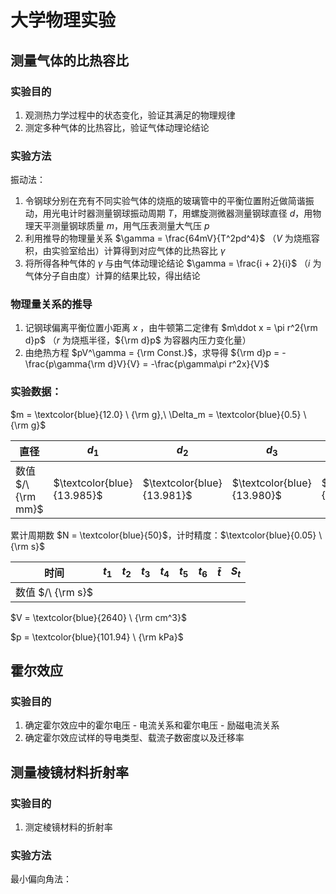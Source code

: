 # 大学物理实验

## 测量气体的比热容比

### 实验目的

1. 观测热力学过程中的状态变化，验证其满足的物理规律
2. 测定多种气体的比热容比，验证气体动理论结论

### 实验方法

振动法：
1. 令钢球分别在充有不同实验气体的烧瓶的玻璃管中的平衡位置附近做简谐振动，用光电计时器测量钢球振动周期 $T$，用螺旋测微器测量钢球直径 $d$，用物理天平测量钢球质量 $m$，用气压表测量大气压 $p$
2. 利用推导的物理量关系 $\gamma = \frac{64mV}{T^2pd^4}$ （$V$ 为烧瓶容积，由实验室给出）计算得到对应气体的比热容比 $\gamma$
3. 将所得各种气体的 $\gamma$ 与由气体动理论结论 $\gamma = \frac{i + 2}{i}$ （$i$ 为气体分子自由度）计算的结果比较，得出结论

### 物理量关系的推导

1. 记钢球偏离平衡位置小距离 $x$ ，由牛顿第二定律有 $m\ddot x = \pi r^2{\rm d}p$ （$r$ 为烧瓶半径，${\rm d}p$ 为容器内压力变化量）
2. 由绝热方程 $pV^\gamma = {\rm Const.}$，求导得 ${\rm d}p = -\frac{p\gamma{\rm d}V}{V} = -\frac{p\gamma\pi r^2x}{V}$

### 实验数据：

$m = \textcolor{blue}{12.0} \ {\rm g},\ \Delta_m = \textcolor{blue}{0.5} \ {\rm g}$

| 直径               | $d_1$                      | $d_2$                      | $d_3$                      | $d_4$                      | $d_5$                      | $d_6$                      | $\bar d$                   | $S_d$                |
| ------------------ | -------------------------- | -------------------------- | -------------------------- | -------------------------- | -------------------------- | -------------------------- | -------------------------- | -------------------- |
| 数值 $/\ {\rm mm}$ | $\textcolor{blue}{13.985}$ | $\textcolor{blue}{13.981}$ | $\textcolor{blue}{13.980}$ | $\textcolor{blue}{13.979}$ | $\textcolor{blue}{13.980}$ | $\textcolor{blue}{13.976}$ | $\textcolor{blue}{13.980}$ | $\textcolor{blue}{}$ |

累计周期数 $N = \textcolor{blue}{50}$，计时精度：$\textcolor{blue}{0.05} \ {\rm s}$

| 时间              | $t_1$ | $t_2$ | $t_3$ | $t_4$ | $t_5$ | $t_6$ | $\bar t$ | $S_t$ |
| ----------------- | ----- | ----- | ----- | ----- | ----- | ----- | -------- | ----- |
| 数值 $/\ {\rm s}$ |       |       |       |       |       |       |          |       |



$V = \textcolor{blue}{2640} \ {\rm cm^3}$

$p = \textcolor{blue}{101.94} \ {\rm kPa}$

## 霍尔效应

### 实验目的

1. 确定霍尔效应中的霍尔电压 - 电流关系和霍尔电压 - 励磁电流关系
2. 确定霍尔效应试样的导电类型、载流子数密度以及迁移率

## 测量棱镜材料折射率

### 实验目的

1. 测定棱镜材料的折射率

### 实验方法

最小偏向角法：
